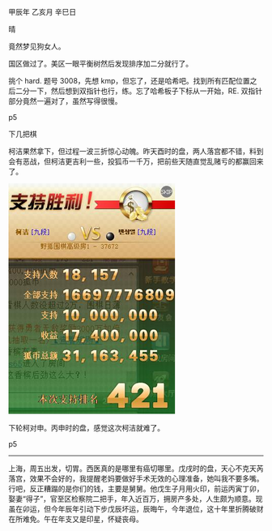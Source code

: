 甲辰年 乙亥月 辛巳日

晴

竟然梦见狗女人。

国区做过了。美区一眼平衡树然后发现排序加二分就行了。

挑个 hard. 题号 3008，先想 kmp，但忘了，还是哈希吧。找到所有匹配位置之后二分一下，然后想到双指针也行，练。忘了哈希板子下标从一开始，RE. 双指针部分竟然一遍对了，虽然写得很慢。

p5

下几把棋

柯洁果然拿下，但过程一波三折惊心动魄。昨天酉时的盘，两人落宫都不错，料到会有恶战，但柯洁更吉利一些，投狐币一千万，把前些天随直觉乱赌亏的都赢回来了。

![alt text](image_00.jpg)

下轮柯对申。丙申时的盘，感觉这次柯洁就难了。

p5

---

上海，周五出发，切胃。西医真的是哪里有癌切哪里。戊戌时的盘，天心不克天芮落宫，效果不会好的，我提醒老妈要做好手术无效的心理准备，她叫我不要多嘴。行吧，反正糟蹋的是你们的钱，主要是舅舅。他戊生子月用火印，前运丙寅丁卯，娶妻“得子”，官至区检察院二把手，年入近百万，拥房产多处，人生颇为顺意。现虽在卯运，但今年辰年引动下步戊辰坏运，辰晦午，今年退位，这十年里折腾破财在所难免。午在年支又是印星，怀疑丧母。
